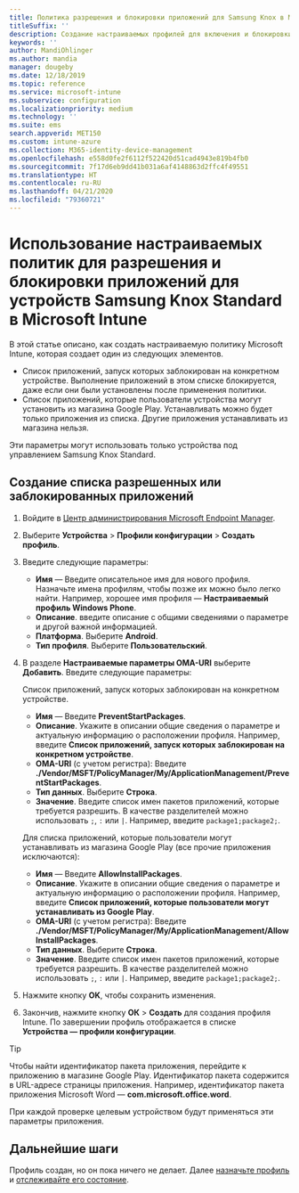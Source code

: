 ```yaml
---
title: Политика разрешения и блокировки приложений для Samsung Knox в Microsoft Intune
titleSuffix: ''
description: Создание настраиваемых профилей для включения и блокировки приложений для устройств Samsung Knox Standard.
keywords: ''
author: MandiOhlinger
ms.author: mandia
manager: dougeby
ms.date: 12/18/2019
ms.topic: reference
ms.service: microsoft-intune
ms.subservice: configuration
ms.localizationpriority: medium
ms.technology: ''
ms.suite: ems
search.appverid: MET150
ms.custom: intune-azure
ms.collection: M365-identity-device-management
ms.openlocfilehash: e558d0fe2f6112f522420d51cad4943e819b4fb0
ms.sourcegitcommit: 7f17d6eb9dd41b031a6af4148863d2ffc4f49551
ms.translationtype: HT
ms.contentlocale: ru-RU
ms.lasthandoff: 04/21/2020
ms.locfileid: "79360721"
---
```

# <a name="use-custom-policies-in-microsoft-intune-to-allow-and-block-apps-for-samsung-knox-standard-devices"></a>Использование настраиваемых политик для разрешения и блокировки приложений для устройств Samsung Knox Standard в Microsoft Intune 

В этой статье описано, как создать настраиваемую политику Microsoft Intune, которая создает один из следующих элементов.

- Список приложений, запуск которых заблокирован на конкретном устройстве. Выполнение приложений в этом списке блокируется, даже если они были установлены после применения политики.
- Список приложений, которые пользователи устройства могут установить из магазина Google Play. Устанавливать можно будет только приложения из списка. Другие приложения устанавливать из магазина нельзя.

Эти параметры могут использовать только устройства под управлением Samsung Knox Standard.

## <a name="create-an-allowed-or-blocked-app-list"></a>Создание списка разрешенных или заблокированных приложений

1. Войдите в [Центр администрирования Microsoft Endpoint Manager](https://go.microsoft.com/fwlink/?linkid=2109431).
2. Выберите **Устройства** > **Профили конфигурации** > **Создать профиль**.
3. Введите следующие параметры:

    - **Имя** — Введите описательное имя для нового профиля. Назначьте имена профилям, чтобы позже их можно было легко найти. Например, хорошее имя профиля — **Настраиваемый профиль Windows Phone**.
    - **Описание**. введите описание с общими сведениями о параметре и другой важной информацией.
    - **Платформа**. Выберите **Android**.
    - **Тип профиля**. Выберите **Пользовательский**.

4. В разделе **Настраиваемые параметры OMA-URI** выберите **Добавить**. Введите следующие параметры:

    Список приложений, запуск которых заблокирован на конкретном устройстве.

    - **Имя** — Введите **PreventStartPackages**.
    - **Описание**. Укажите в описании общие сведения о параметре и актуальную информацию о расположении профиля. Например, введите **Список приложений, запуск которых заблокирован на конкретном устройстве**.
    - **OMA-URI** (с учетом регистра): Введите **./Vendor/MSFT/PolicyManager/My/ApplicationManagement/PreventStartPackages**.
    - **Тип данных**. Выберите **Строка**.
    - **Значение**. Введите список имен пакетов приложений, которые требуется разрешить. В качестве разделителей можно использовать `;`, `:` или `|`. Например, введите `package1;package2;`.

   Для списка приложений, которые пользователи могут устанавливать из магазина Google Play (все прочие приложения исключаются):

    - **Имя** — Введите **AllowInstallPackages**.
    - **Описание**. Укажите в описании общие сведения о параметре и актуальную информацию о расположении профиля. Например, введите **Список приложений, которые пользователи могут устанавливать из Google Play**.
    - **OMA-URI** (с учетом регистра): Введите **./Vendor/MSFT/PolicyManager/My/ApplicationManagement/AllowInstallPackages**.
    - **Тип данных**. Выберите **Строка**.
    - **Значение**. Введите список имен пакетов приложений, которые требуется разрешить. В качестве разделителей можно использовать `;`, `:` или `|`. Например, введите `package1;package2;`.

5. Нажмите кнопку **OK**, чтобы сохранить изменения.
6. Закончив, нажмите кнопку **ОК** > **Создать** для создания профиля Intune. По завершении профиль отображается в списке **Устройства — профили конфигурации**.

>[!TIP]
> Чтобы найти идентификатор пакета приложения, перейдите к приложению в магазине Google Play. Идентификатор пакета содержится в URL-адресе страницы приложения. Например, идентификатор пакета приложения Microsoft Word — **com.microsoft.office.word**.

При каждой проверке целевым устройством будут применяться эти параметры приложения.

## <a name="next-steps"></a>Дальнейшие шаги

Профиль создан, но он пока ничего не делает. Далее [назначьте профиль](device-profile-assign.md) и [отслеживайте его состояние](device-profile-monitor.md).
